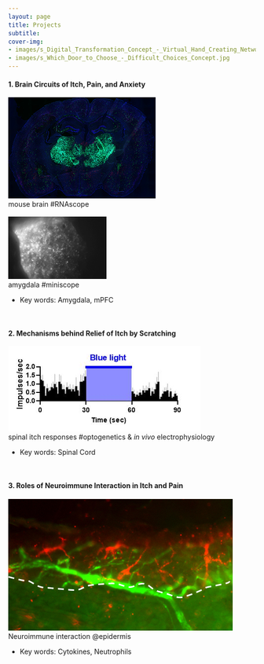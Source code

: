 ```yaml
---
layout: page
title: Projects
subtitle: 
cover-img: 
- images/s_Digital_Transformation_Concept_-_Virtual_Hand_Creating_Network.jpg
- images/s_Which_Door_to_Choose_-_Difficult_Choices_Concept.jpg
---
```


#### 1. Brain Circuits of Itch, Pain, and Anxiety
![brain](images/RNAscope.jpg)  
mouse brain #RNAscope <br />
<br />
![amygdala](images/msCam1_Moment.jpg)  
amygdala #miniscope  
- Key words: Amygdala, mPFC <br />
<br />

#### 2. Mechanisms behind Relief of Itch by Scratching  
![spinal](images/CQ.jpg)  
spinal itch responses #optogenetics & *in vivo* electrophysiology  
- Key words: Spinal Cord <br />
<br />

#### 3. Roles of Neuroimmune Interaction in Itch and Pain
![neuroimmune](images/Neuroimmune_interaction.jpg)  
Neuroimmune interaction @epidermis
- Key words: Cytokines, Neutrophils
